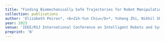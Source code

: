 ```yaml
---
title: "Finding Biomechanically Safe Trajectories for Robot Manipulation of the Human Body in a Search and Rescue Scenario"
collection: publications
author: 'Elizabeth Peiros*, <b>Zih-Yun Chiu</b>*, Yuheng Zhi, Nikhil Shinde, Michael C. Yip'
year: 2023
venue: 'IEEE/RSJ International Conference on Intelligent Robots and Systems (IROS)'
preprint: 'N'
---
```

